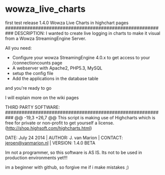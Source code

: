 wowza_live_charts
=================

first test release 1.4.0
Wowza Live Charts in highchart pages
###########################################################
DESCRIPTION:
I wanted to create live logging in charts to make it visual from a Wowza StreamingEngine Server. 

All you need:
- Configure your wowza StreamingEngine 4.0.x to get access to your /connectioncounts page
- A webserver with Apache2, PHP5.3, MySQL
- setup the config file 
- Add the applications in the database table

and you're ready to go

I will explain more on the wiki pages
	

THIRD PARTY SOFTWARE:
###########################################################
@@ -19,3 +26,7 @@ This script is making use of Highcharts which is free for private or non-profit 
to get yourself a license. (http://shop.highsoft.com/highcharts.html)

DATE: July 24 2014 | AUTHOR: J. van Marion | CONTACT: jeroen@vanmarion.nl | VERSION: 1.4.0 BETA

Im not a programmer, so this software is AS IS. Its not to be used in production environments yet!!!

im a beginner with github, so forgive me if i make mistakes ;)
